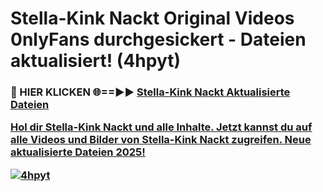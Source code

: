 # Stella-Kink Nackt Original Videos 0nlyFans durchgesickert - Dateien aktualisiert! (4hpyt)

<h3>🔴 HIER KLICKEN 🌐==►► <a href="https://tinyurl.com/h6vf6nb8" rel="nofollow">Stella-Kink Nackt Aktualisierte Dateien

Hol dir Stella-Kink Nackt und alle Inhalte. Jetzt kannst du auf alle Videos und Bilder von Stella-Kink Nackt zugreifen. Neue aktualisierte Dateien 2025!

[![4hpyt](https://i.imgur.com/sD4kR3V.gif)](https://tinyurl.com/h6vf6nb8)
